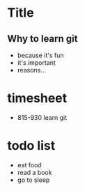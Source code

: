 # Title

## Why to learn git
  * because it's fun
  * it's important
  * reasons...

# timesheet
* 815-930 learn git


# todo list
* eat food
* read a book
* go to sleep
